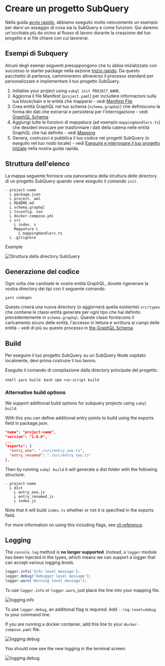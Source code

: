 # Creare un progetto SubQuery

Nella guida [avvio rapido](/quickstart/quickstart.md), abbiamo eseguito molto velocemente un esempio per darvi un assaggio di cosa sia la SubQuery e come funzioni. Qui daremo un'occhiata più da vicino al flusso di lavoro durante la creazione del tuo progetto e ai file chiave con cui lavorerai.

## Esempi di Subquery

Alcuni degli esempi seguenti presuppongono che tu abbia inizializzato con successo lo starter package nella sezione [Inizio rapido](../quickstart/quickstart.md). Da questo pacchetto di partenza, cammineremo attraverso il processo standard per personalizzare e implementare il tuo progetto SubQuery.

1. Initialise your project using `subql init PROJECT_NAME`.
2. Aggiorna il file Manifest (`project.yaml`) per includere informazioni sulla tua blockchain e le entità che mapperai - vedi [Manifest File](./manifest.md)
3. Crea entità GraphQL nel tuo schema (`schema.graphql`) che definiscono la forma dei dati che estrarrai e persisterai per l'interrogazione - vedi [GraphQL Schema](./graphql.md)
4. Aggiungi tutte le funzioni di mappatura (ad esempio `mappingHandlers.ts`) che desideri invocare per trasformare i dati della catena nelle entità GraphQL che hai definito - vedi [Mapping](./mapping.md)
5. Genera, costruisci e pubblica il tuo codice nei progetti SubQuery (o eseguilo nel tuo nodo locale) - vedi [Eseguire e interrogare il tuo progetto iniziale](./quickstart.md#running-and-querying-your-starter-project) nella nostra guida rapida.

## Struttura dell'elenco

La mappa seguente fornisce una panoramica della struttura delle directory di un progetto SubQuery quando viene eseguito il comando `init`.

```
- project-name
  L package.json
  L project. aml
  L README.md
  L schema.graphql
  L tsconfig. son
  L docker-compose.yml
  L src
    L index. s
    Mappature L
      L mappingHandlers.ts
  L .gitignore
```

Example

![Struttura della directory SubQuery](/assets/img/subQuery_directory_stucture.png)

## Generazione del codice

Ogni volta che cambiate le vostre entità GraphQL, dovete rigenerare la vostra directory dei tipi con il seguente comando.

```
yarn codegen
```

Questo creerà una nuova directory (o aggiornerà quella esistente) `src/types` che contiene le classi entità generate per ogni tipo che hai definito precedentemente in `schema.graphql`. Queste classi forniscono il caricamento sicuro delle entità, l'accesso in lettura e scrittura ai campi delle entità - vedi di più su questo processo in [the GraphQL Schema](./graphql.md).

## Build

Per eseguire il tuo progetto SubQuery su un SubQuery Node ospitato localmente, devi prima costruire il tuo lavoro.

Eseguite il comando di compilazione dalla directory principale del progetto.

<CodeGroup> <CodeGroupItem title="YARN" active> ```shell yarn build ``` </CodeGroupItem>
<CodeGroupItem title="NPM"> ```bash npm run-script build ``` </CodeGroupItem> </CodeGroup>

### Alternative build options

We support additional build options for subquery projects using `subql build`.

With this you can define additional entry points to build using the exports field in package.json.

```json
"name": "project-name",
"version": "1.0.0",
...
"exports": {
  "entry_one": "./src/entry_one.ts",
  "entry_renamed": "./src/entry_two.ts"
},
```

Then by running `subql build` it will generate a dist folder with the following structure:

```
- project-name
  L dist
    L entry_one.js
    L entry_renamed.js
    L index.js 
```

Note that it will build `index.ts` whether or not it is specified in the exports field.

For more information on using this including flags, see [cli reference](https://doc.subquery.network/references/references/#build).

## Logging

The `console.log` method is **no longer supported**. Instead, a `logger` module has been injected in the types, which means we can support a logger that can accept various logging levels.

```typescript
logger.info('Info level message');
logger.debug('Debugger level message');
logger.warn('Warning level message');
```

To use `logger.info` or `logger.warn`, just place the line into your mapping file.

![logging.info](/assets/img/logging_info.png)

To use `logger.debug`, an additional flag is required. Add `--log-level=debug` to your command line.

If you are running a docker container, add this line to your `docker-compose.yaml` file.

![logging.debug](/assets/img/logging_debug.png)

You should now see the new logging in the terminal screen.

![logging.debug](/assets/img/subquery_logging.png)
